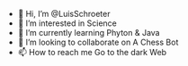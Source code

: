 - 👋 Hi, I’m @LuisSchroeter
- 👀 I’m interested in Science 
- 🌱 I’m currently learning Phyton & Java
- 💞️ I’m looking to collaborate on A Chess Bot
- 📫 How to reach me Go to the dark Web


<!---
LuisSchroeter/LuisSchroeter is a ✨ special ✨ repository because its `README.md` (this file) appears on your GitHub profile.
You can click the Preview link to take a look at your changes.
--->
